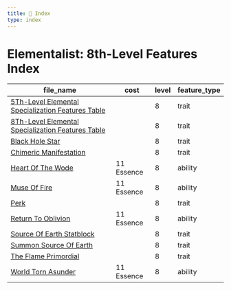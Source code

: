 ```yaml
---
title: 📑 Index
type: index
---
```


# Elementalist: 8th-Level Features Index

| file_name                                                                                                      | cost       | level | feature_type |
| -------------------------------------------------------------------------------------------------------------- | ---------- | ----- | ------------ |
| [5Th-Level Elemental Specialization Features Table](5Th-Level%20Elemental%20Specialization%20Features%20Table) |            | 8     | trait        |
| [8Th-Level Elemental Specialization Features Table](8Th-Level%20Elemental%20Specialization%20Features%20Table) |            | 8     | trait        |
| [Black Hole Star](Black%20Hole%20Star)                                                                         |            | 8     | trait        |
| [Chimeric Manifestation](Chimeric%20Manifestation)                                                             |            | 8     | trait        |
| [Heart Of The Wode](Heart%20Of%20The%20Wode)                                                                   | 11 Essence | 8     | ability      |
| [Muse Of Fire](Muse%20Of%20Fire)                                                                               | 11 Essence | 8     | ability      |
| [Perk](Perk)                                                                                                   |            | 8     | trait        |
| [Return To Oblivion](Return%20To%20Oblivion)                                                                   | 11 Essence | 8     | ability      |
| [Source Of Earth Statblock](Source%20Of%20Earth%20Statblock)                                                   |            | 8     | trait        |
| [Summon Source Of Earth](Summon%20Source%20Of%20Earth)                                                         |            | 8     | trait        |
| [The Flame Primordial](The%20Flame%20Primordial)                                                               |            | 8     | trait        |
| [World Torn Asunder](World%20Torn%20Asunder)                                                                   | 11 Essence | 8     | ability      |
